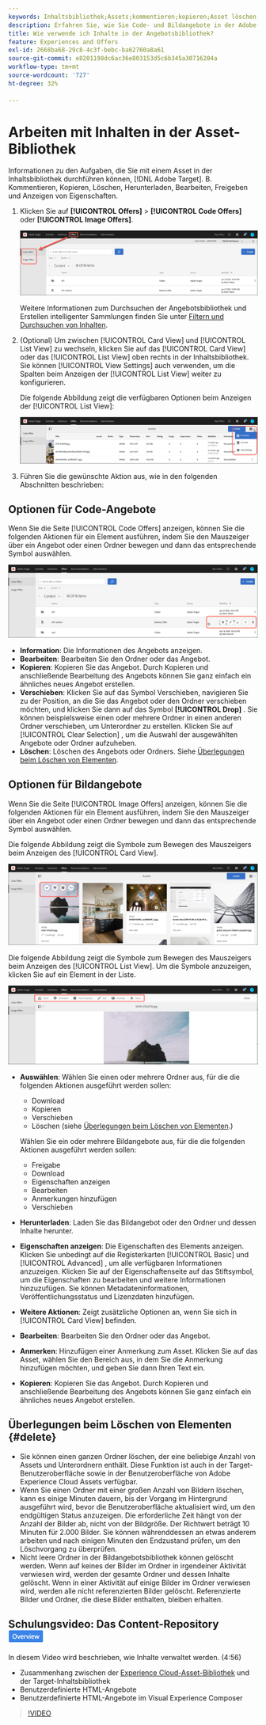```yaml
---
keywords: Inhaltsbibliothek;Assets;kommentieren;kopieren;Asset löschen;Asset herunterladen;Inhalt bearbeiten;Karte freigeben;Inhaltseigenschaften anzeigen
description: Erfahren Sie, wie Sie Code- und Bildangebote in der Adobe- [!DNL Target] -Bibliothek verwalten. Erfahren Sie, wie Sie die Details eines Angebots anzeigen und Angebote bearbeiten, kopieren, verschieben oder löschen können.
title: Wie verwende ich Inhalte in der Angebotsbibliothek?
feature: Experiences and Offers
exl-id: 2668ba68-29c8-4c3f-bebc-ba62760a8a61
source-git-commit: e8201198dc6ac36e803153d5c6b345a30716204a
workflow-type: tm+mt
source-wordcount: '727'
ht-degree: 32%

---
```


# Arbeiten mit Inhalten in der Asset-Bibliothek

Informationen zu den Aufgaben, die Sie mit einem Asset in der Inhaltsbibliothek durchführen können, [!DNL Adobe Target]. B. Kommentieren, Kopieren, Löschen, Herunterladen, Bearbeiten, Freigeben und Anzeigen von Eigenschaften.

1. Klicken Sie auf **[!UICONTROL Offers]** > **[!UICONTROL Code Offers]** oder **[!UICONTROL Image Offers]**.

   ![Registerkarten „Angebote codieren“ und „Bildangebote“](/help/main/c-experiences/c-manage-content/assets/offers-both.png)

   Weitere Informationen zum Durchsuchen der Angebotsbibliothek und Erstellen intelligenter Sammlungen finden Sie unter [Filtern und Durchsuchen von Inhalten](/help/main/c-experiences/c-manage-content/filter-and-search-content.md#concept_3B59B8F025BF4CEA82ECC5199D365276).

1. (Optional) Um zwischen [!UICONTROL Card View] und [!UICONTROL List View] zu wechseln, klicken Sie auf das [!UICONTROL Card View] oder das [!UICONTROL List View] oben rechts in der Inhaltsbibliothek. Sie können [!UICONTROL View Settings] auch verwenden, um die Spalten beim Anzeigen der [!UICONTROL List View] weiter zu konfigurieren.

   Die folgende Abbildung zeigt die verfügbaren Optionen beim Anzeigen der [!UICONTROL List View]:

   ![Listenansichtsoptionen](/help/main/c-experiences/c-manage-content/assets/view-settings-options.png)

1. Führen Sie die gewünschte Aktion aus, wie in den folgenden Abschnitten beschrieben:

## Optionen für Code-Angebote

Wenn Sie die Seite [!UICONTROL Code Offers] anzeigen, können Sie die folgenden Aktionen für ein Element ausführen, indem Sie den Mauszeiger über ein Angebot oder einen Ordner bewegen und dann das entsprechende Symbol auswählen.

![Bewegen Sie den Mauszeiger über die Symbole auf der Registerkarte Code-Angebote](/help/main/c-experiences/c-manage-content/assets/code-offers-hover-icons.png)

* **Information**: Die Informationen des Angebots anzeigen.
* **Bearbeiten**: Bearbeiten Sie den Ordner oder das Angebot.
* **Kopieren**: Kopieren Sie das Angebot. Durch Kopieren und anschließende Bearbeitung des Angebots können Sie ganz einfach ein ähnliches neues Angebot erstellen.
* **Verschieben**: Klicken Sie auf das Symbol Verschieben, navigieren Sie zu der Position, an die Sie das Angebot oder den Ordner verschieben möchten, und klicken Sie dann auf das Symbol **[!UICONTROL Drop]** . Sie können beispielsweise einen oder mehrere Ordner in einen anderen Ordner verschieben, um Unterordner zu erstellen. Klicken Sie auf [!UICONTROL Clear Selection] , um die Auswahl der ausgewählten Angebote oder Ordner aufzuheben.
* **Löschen**: Löschen des Angebots oder Ordners. Siehe [Überlegungen beim Löschen von Elementen](#delete).

## Optionen für Bildangebote

Wenn Sie die Seite [!UICONTROL Image Offers] anzeigen, können Sie die folgenden Aktionen für ein Element ausführen, indem Sie den Mauszeiger über ein Angebot oder einen Ordner bewegen und dann das entsprechende Symbol auswählen.

Die folgende Abbildung zeigt die Symbole zum Bewegen des Mauszeigers beim Anzeigen des [!UICONTROL Card View].

![Bewegen Sie den Mauszeiger auf der Registerkarte Bildangebote , wenn Sie sich in der Kartenansicht befinden](/help/main/c-experiences/c-manage-content/assets/image-offers-hover-icons.png)

Die folgende Abbildung zeigt die Symbole zum Bewegen des Mauszeigers beim Anzeigen des [!UICONTROL List View]. Um die Symbole anzuzeigen, klicken Sie auf ein Element in der Liste.

![Bewegen Sie den Mauszeiger über die Symbole auf der Registerkarte Bildangebote in der Listenansicht](/help/main/c-experiences/c-manage-content/assets/list-view-hover.png)

* **Auswählen**: Wählen Sie einen oder mehrere Ordner aus, für die die folgenden Aktionen ausgeführt werden sollen:

   * Download
   * Kopieren
   * Verschieben
   * Löschen (siehe [Überlegungen beim Löschen von Elementen](#delete).)

  Wählen Sie ein oder mehrere Bildangebote aus, für die die folgenden Aktionen ausgeführt werden sollen:

   * Freigabe
   * Download 
   * Eigenschaften anzeigen
   * Bearbeiten 
   * Anmerkungen hinzufügen
   * Verschieben 

* **Herunterladen**: Laden Sie das Bildangebot oder den Ordner und dessen Inhalte herunter.
* **Eigenschaften anzeigen**: Die Eigenschaften des Elements anzeigen. Klicken Sie unbedingt auf die Registerkarten [!UICONTROL Basic] und [!UICONTROL Advanced] , um alle verfügbaren Informationen anzuzeigen. Klicken Sie auf der Eigenschaftenseite auf das Stiftsymbol, um die Eigenschaften zu bearbeiten und weitere Informationen hinzuzufügen. Sie können Metadateninformationen, Veröffentlichungsstatus und Lizenzdaten hinzufügen.
* **Weitere Aktionen**: Zeigt zusätzliche Optionen an, wenn Sie sich in [!UICONTROL Card View] befinden.
* **Bearbeiten**: Bearbeiten Sie den Ordner oder das Angebot.
* **Anmerken**: Hinzufügen einer Anmerkung zum Asset. Klicken Sie auf das Asset, wählen Sie den Bereich aus, in dem Sie die Anmerkung hinzufügen möchten, und geben Sie dann Ihren Text ein.
* **Kopieren**: Kopieren Sie das Angebot. Durch Kopieren und anschließende Bearbeitung des Angebots können Sie ganz einfach ein ähnliches neues Angebot erstellen.

## Überlegungen beim Löschen von Elementen {#delete}

* Sie können einen ganzen Ordner löschen, der eine beliebige Anzahl von Assets und Unterordnern enthält. Diese Funktion ist auch in der Target-Benutzeroberfläche sowie in der Benutzeroberfläche von Adobe Experience Cloud Assets verfügbar.
* Wenn Sie einen Ordner mit einer großen Anzahl von Bildern löschen, kann es einige Minuten dauern, bis der Vorgang im Hintergrund ausgeführt wird, bevor die Benutzeroberfläche aktualisiert wird, um den endgültigen Status anzuzeigen. Die erforderliche Zeit hängt von der Anzahl der Bilder ab, nicht von der Bildgröße. Der Richtwert beträgt 10 Minuten für 2.000 Bilder. Sie können währenddessen an etwas anderem arbeiten und nach einigen Minuten den Endzustand prüfen, um den Löschvorgang zu überprüfen.
* Nicht leere Ordner in der Bildangebotsbibliothek können gelöscht werden. Wenn auf keines der Bilder im Ordner in irgendeiner Aktivität verwiesen wird, werden der gesamte Ordner und dessen Inhalte gelöscht. Wenn in einer Aktivität auf einige Bilder im Ordner verwiesen wird, werden alle nicht referenzierten Bilder gelöscht. Referenzierte Bilder und Ordner, die diese Bilder enthalten, bleiben erhalten.

## Schulungsvideo: Das Content-Repository ![Übersichts-Badge](/help/main/assets/overview.png)

In diesem Video wird beschrieben, wie Inhalte verwaltet werden. (4:56)

* Zusammenhang zwischen der [Experience Cloud-Asset-Bibliothek](https://experienceleague.adobe.com/docs/core-services/interface/assets/creative-cloud.html) und der Target-Inhaltsbibliothek
* Benutzerdefinierte HTML-Angebote
* Benutzerdefinierte HTML-Angebote im Visual Experience Composer

>[!VIDEO](https://video.tv.adobe.com/v/17387)

